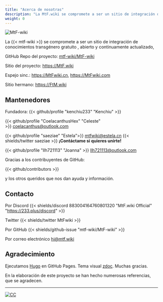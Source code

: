 ```yaml
---
title: "Acerca de nosotras"
description: "La MtF.wiki se compromete a ser un sitio de integración de conocimientos transgénero gratuito , abierto y continuamente actualizado,"
weight: 0
---
```


<link rel="stylesheet" href="https://cdn.jsdelivr.net/npm/bootstrap-icons@1.5.0/font/bootstrap-icons.css">

![MtF-wiki](/new/mtf-wiki-long.svg)

La {{< mtf-wiki >}} se compromete a ser un sitio de integración de conocimientos transgénero gratuito , abierto y continuamente actualizado,

<i class="bi bi-github" aria-label="GitHub"></i> GitHub Repo del proyecto: [mtf-wiki/MtF-wiki](https://github.com/mtf-wiki/MtF-wiki)

<i class="bi bi-link-45deg" aria-label="Website"></i> Sitio del proyecto: <https://MtF.wiki>

<i class="bi bi-link-45deg" aria-label="Website"></i>Espejo sinc.: <https://MtFwiki.cn>, <https://MtFwiki.com>

Sitio hermano: <https://FtM.wiki>

## Mantenedores

Fundadora: {{< github/profile "kenchiu233" "Kenchiu" >}}

{{< github/profile "CoelacanthusHex" "Celeste" >}}&nbsp;<coelacanthus@outlook.com>

{{< github/profile "saeziae" "Estela">}}&nbsp;<mtfwiki@estela.cn> {{< shields/twitter saeziae >}}
**¡Contáctame si quieres unirte!**

{{< github/profile "llh721113" "Joanna" >}}&nbsp;<llh721113@outlook.com>

Gracias a los contribuyentes de GitHub:

{{< github/contributors >}}

y los otros queridos que nos dan ayuda y información.

## Contacto

Por Discord {{< shields/discord 883004164760801320 "MtF.wiki Official" "https://233.plus/discord" >}}

Twitter {{< shields/twitter MtFwiki >}}

Por GitHub {{< shields/github-issue "mtf-wiki/MtF-wiki" >}}

Por correo electrónico <hi@mtf.wiki>

## Agradecimiento

Ejecutamos [Hugo][hugo-url] en GitHub Pages. Tema visual [zdoc][zdoc-url]. Muchas gracias.

En la elaboración de este proyecto se han hecho numerosas referencias, que se agradecen.

---

[![CC](https://i.creativecommons.org/l/by-sa/4.0/88x31.png)](https://creativecommons.org/licenses/by-sa/4.0/)

[hugo-url]: https://github.com/gohugoio/hugo
[zdoc-url]: https://github.com/zzossig/hugo-theme-zdoc
